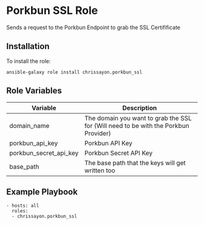 # Porkbun SSL Role

Sends a request to the Porkbun Endpoint to grab the SSL Certifificate

## Installation

To install the role:

```
ansible-galaxy role install chrissayon.porkbun_ssl
```

## Role Variables

| Variable               | Description                                                                         |
| ---------------------- | ----------------------------------------------------------------------------------- |
| domain_name            | The domain you want to grab the SSL for (Will need to be with the Porkbun Provider) |
| porkbun_api_key        | Porkbun API Key                                                                     |
| porkbun_secret_api_key | Porkbun Secret API Key                                                              |
| base_path              | The base path that the keys will get written too                                    |

## Example Playbook

```
- hosts: all
  roles:
  - chrissayon.porkbun_ssl
```
